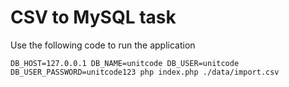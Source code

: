 # CSV to MySQL task

Use the following code to run the application

```
DB_HOST=127.0.0.1 DB_NAME=unitcode DB_USER=unitcode DB_USER_PASSWORD=unitcode123 php index.php ./data/import.csv
```